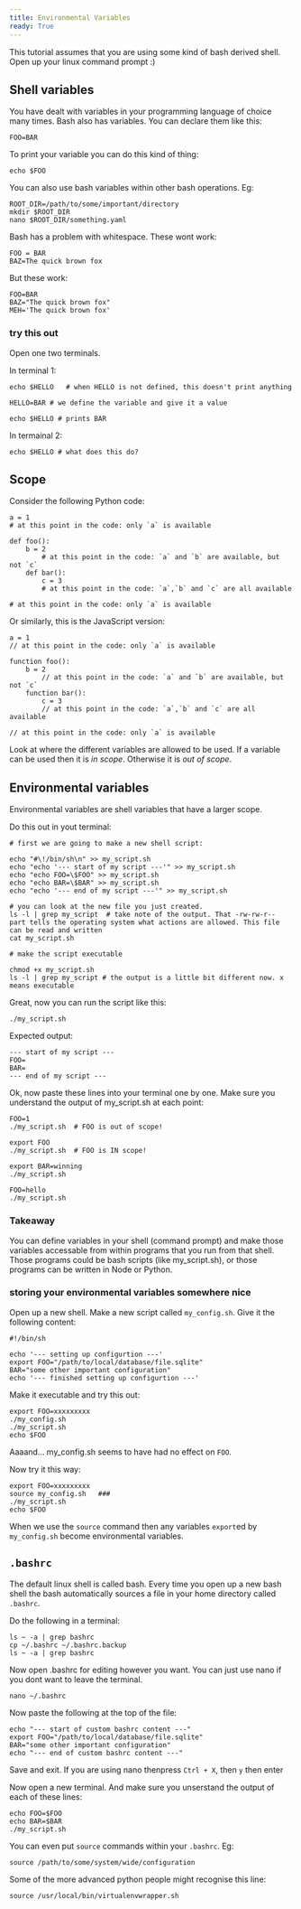 ```yaml
---
title: Environmental Variables
ready: True
---
```


This tutorial assumes that you are using some kind of bash derived shell. Open up your linux command prompt :)

## Shell variables

You have dealt with variables in your programming language of choice many times. Bash also has variables. You can declare them like this:

```
FOO=BAR
```

To print your variable you can do this kind of thing:

```
echo $FOO
```

You can also use bash variables within other bash operations. Eg:

```
ROOT_DIR=/path/to/some/important/directory
mkdir $ROOT_DIR
nano $ROOT_DIR/something.yaml
```

Bash has a problem with whitespace. These wont work:

```
FOO = BAR
BAZ=The quick brown fox
```

But these work:

```
FOO=BAR
BAZ="The quick brown fox"
MEH='The quick brown fox'
```

### try this out

Open one two terminals.

In terminal 1:

```
echo $HELLO   # when HELLO is not defined, this doesn't print anything

HELLO=BAR # we define the variable and give it a value

echo $HELLO # prints BAR

```

In termainal 2:

```
echo $HELLO # what does this do?
```

## Scope

Consider the following Python code:

```
a = 1
# at this point in the code: only `a` is available

def foo():
    b = 2
        # at this point in the code: `a` and `b` are available, but not `c`
    def bar():
        c = 3
        # at this point in the code: `a`,`b` and `c` are all available

# at this point in the code: only `a` is available
```

Or similarly, this is the JavaScript version:

```
a = 1
// at this point in the code: only `a` is available

function foo():
    b = 2
        // at this point in the code: `a` and `b` are available, but not `c`
    function bar():
        c = 3
        // at this point in the code: `a`,`b` and `c` are all available

// at this point in the code: only `a` is available
```

Look at where the different variables are allowed to be used. If a variable can be used then it is _in scope_. Otherwise it is _out of scope_.

## Environmental variables

Environmental variables are shell variables that have a larger scope.

Do this out in yout terminal:

```
# first we are going to make a new shell script:

echo "#\!/bin/sh\n" >> my_script.sh
echo "echo '--- start of my script ---'" >> my_script.sh
echo "echo FOO=\$FOO" >> my_script.sh
echo "echo BAR=\$BAR" >> my_script.sh
echo "echo '--- end of my script ---'" >> my_script.sh

# you can look at the new file you just created.
ls -l | grep my_script  # take note of the output. That -rw-rw-r-- part tells the operating system what actions are allowed. This file can be read and written
cat my_script.sh

# make the script executable

chmod +x my_script.sh
ls -l | grep my_script # the output is a little bit different now. x means executable
```

Great, now you can run the script like this:

```
./my_script.sh
```

Expected output:

```
--- start of my script ---
FOO=
BAR=
--- end of my script ---
```

Ok, now paste these lines into your terminal one by one. Make sure you understand the output of my_script.sh at each point:

```
FOO=1
./my_script.sh  # FOO is out of scope!

export FOO
./my_script.sh  # FOO is IN scope!

export BAR=winning
./my_script.sh

FOO=hello
./my_script.sh
```

### Takeaway

You can define variables in your shell (command prompt) and make those variables accessable from within programs that you run from that shell. Those programs could be bash scripts (like my_script.sh), or those programs can be written in Node or Python.

### storing your environmental variables somewhere nice

Open up a new shell. Make a new script called `my_config.sh`. Give it the following content:

```
#!/bin/sh

echo '--- setting up configurtion ---'
export FOO="/path/to/local/database/file.sqlite"
BAR="some other important configuration"
echo '--- finished setting up configurtion ---'
```

Make it executable and try this out:

```
export FOO=xxxxxxxxx
./my_config.sh
./my_script.sh
echo $FOO
```

Aaaand... my_config.sh seems to have had no effect on `FOO`.

Now try it this way:

```
export FOO=xxxxxxxxx
source my_config.sh   ###
./my_script.sh
echo $FOO
```

When we use the `source` command then any variables `export`ed by `my_config.sh` become environmental variables.

## `.bashrc`

The default linux shell is called bash. Every time you open up a new bash shell the bash automatically sources a file in your home directory called `.bashrc`.

Do the following in a terminal:

```
ls ~ -a | grep bashrc
cp ~/.bashrc ~/.bashrc.backup
ls ~ -a | grep bashrc
```

Now open .bashrc for editing however you want. You can just use nano if you dont want to leave the terminal.

```
nano ~/.bashrc
```

Now paste the following at the top of the file:

```
echo "--- start of custom bashrc content ---"
export FOO="/path/to/local/database/file.sqlite"
BAR="some other important configuration"
echo "--- end of custom bashrc content ---"
```

Save and exit. If you are using nano thenpress `Ctrl + X`, then `y` then enter

Now open a new terminal. And make sure you unserstand the output of each of these lines:

```
echo FOO=$FOO
echo BAR=$BAR
./my_script.sh
```

You can even put `source` commands within your `.bashrc`. Eg:

```
source /path/to/some/system/wide/configuration
```

Some of the more advanced python people might recognise this line:

```
source /usr/local/bin/virtualenvwrapper.sh
```
